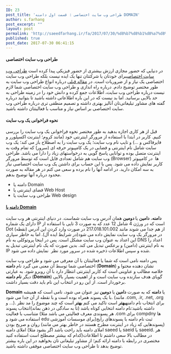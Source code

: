 ```yaml
---
ID: 23
post_title: 'طراحی وب سایت اختصاصی : قسمت اول دامنه DOMAIN'
author: s.farhang
post_excerpt: ""
layout: post
permalink: 'http://saeedfarhang.ir/fa/2017/07/30/%d8%b7%d8%b1%d8%a7%d8%ad%db%8c-%d9%88%d8%a8-%d8%b3%d8%a7%db%8c%d8%aa-%d8%a7%d8%ae%d8%aa%d8%b5%d8%a7%d8%b5%db%8c-%d9%82%d8%b3%d9%85%d8%aa-%d8%a7%d9%88%d9%84-%d8%af%d8%a7%d9%85%d9%86%d9%87-domain/'
published: true
post_date: 2017-07-30 06:41:15
---
```

<!-- wp:cover-image {"url":"http://saeedfarhang.ir/fa/wp-content/uploads/2018/08/domain-name-registrars1.jpg","id":24} -->
<div class="wp-block-cover-image has-background-dim" style="background-image:url(http://saeedfarhang.ir/fa/wp-content/uploads/2018/08/domain-name-registrars1.jpg)"></div>
<!-- /wp:cover-image -->

<!-- wp:heading {"level":4} -->
<h4>طراحی وب سایت اختصاصی</h4>
<!-- /wp:heading -->

<!-- wp:paragraph -->
<p>در دنیایی که حضور مجازی ارزش بیشتری از حضور فیزیکی پیدا کرده است <a href="http://saeedfarhang.ir/fa/%d8%b7%d8%b1%d8%a7%d8%ad%db%8c-%d9%88%d8%a8-%d8%b3%d8%a7%db%8c%d8%aa-%d8%a7%d9%86%d9%88%d8%a7%d8%b9-%d9%88%d8%a8-%d8%b3%d8%a7%db%8c%d8%aa%d9%87%d8%a7/">طراحی وب سایت اختصاصی</a>برای خودتان یا شرکتتان تنها یک ایده نیست بلکه طراحی وب سایت اختصاصی یک نیاز و از ضروریات است. در <a href="http://saeedfarhang.ir/fa/%d8%b7%d8%b1%d8%a7%d8%ad%db%8c-%d9%88%d8%a8-%d8%b3%d8%a7%db%8c%d8%aa-%d8%a7%d9%86%d9%88%d8%a7%d8%b9-%d9%88%d8%a8-%d8%b3%d8%a7%db%8c%d8%aa%d9%87%d8%a7/">مقاله قبلی</a> درباره انواع طراحی وب سایت به طور مختصر توضیح دادم. درباره راه اندازی و طراحی وب سایت اختصاصی شما لازم نیست درباره طراحی وب سایت، اطلاعات جمع کرده و دانش خود را در زمینه طراحی به حد بالایی برسانید. اما بد نیست که در این باره اطلاعاتی داشته باشید تا بتوانید درباره گفته های مشاور تبلیغاتی‌تان آنالیز بهتری داشته و تصمیم منطقی تری درباره طراحی وب سایت اختصاصی بر اساس نیاز و مناسب با فعالیتتان داشته باشید.</p>
<!-- /wp:paragraph -->

<!-- wp:heading {"level":4} -->
<h4>نحوه فراخوانی یک وب سایت</h4>
<!-- /wp:heading -->

<!-- wp:paragraph -->
<p>قبل از هر کاری اجازه بدهید به طور مختصر نحوه فراخوانی یک وب سایت را بررسی کنیم. کاربر در ابتدا با استفاده از مرورگر اینترنتی خود (مانند کروم؛ اینترنت اکسپلورر و فایرفاکس و …) و تایپ نام وب سایت؛ یک وب سایت را به اصطلاح باز می کند؛ یک وب سایت شامل نام اینترنتی و فضایی در یک کامپیوتر حرفه ای (سرور) که تمام وقت به اینترنت متصل بوده و توانایی پاسخ گویی به درخواستهای زیاد را دارا می باشد. طراحی وب سایت هم شامل تعدادی فایل است که توسط مرورگر (Browser) ها  در کامپیوتر کاربر نمایش داده می شود. پس با این حساب برای داشتن یک وب سایت اختصاصی نیاز به سه امکان دارید. در ادامه آنها را نام برده و سعی می کتم در هر مقاله به صورت محدود درباره آنها توضیح بدهم.</p>
<!-- /wp:paragraph -->

<!-- wp:list -->
<ul><li>دامنه یا Domain</li><li>فضای اینترنتی یا Web Host</li><li>طراحی وب سایت یا Web design</li></ul>
<!-- /wp:list -->

<!-- wp:heading {"level":4} -->
<h4><a href="https://fa.wikipedia.org/wiki/%D8%AF%D8%A7%D9%85%D9%86%D9%87" target="_blank" rel="noreferrer noopener">دامنه یا Domain</a></h4>
<!-- /wp:heading -->

<!-- wp:paragraph -->
<p><strong>دامنه</strong>، <strong>دامین</strong> یا<strong> دومین</strong> همان آدرس وب سایت شماست. در دنیای اینترنتی هر وب سایت دارای یک شماره IP است که در ورژن 4 شامل 12 عدد که به صورت 3 تایی با استفاده از Dot (نقطه) از هم جدا می شوند مانند 217.018.101.002 در صورت وارد کردن این آدرس در مرورگر یک وب سایت نمایش داده می شود(در شرایط ایده آل). اما به خاطر سپاری این اعداد به عنوان وب سایت مشکل است. پس در اینجا پروتوکلی به نام DNS اعداد را به نام اینترنتی (دامین) و برعکس تبدیل می کند. بدین صورت که یک نام اینترنتی تبدیل به IP شده و سپس اطلاعات ذخیره شده در سرور مورد نظر  نمایش داده می شود.</p>
<!-- /wp:paragraph -->

<!-- wp:paragraph -->
<p>پس دامنه نامی است که شما یا فعالیتتان با آن معرفی می شود و طراحی وب سایت اختصاصی شما توسط آن معنی می گیرد نام<strong> دامنه</strong> (<strong>Domain</strong>) نشان دهنده محتوا و خلاصه مطالب و عناوینی است که کاربر اینترنتی انتظار دارد با آن روبرو شود. به عبارتی دیگر <strong>نام دامنه</strong> (<strong>Domain</strong>) گویای هدف سازنده وب سایت است و از اهمیت بسیار بالایی برخوردار است. از این رو در انتخاب این نام باید دقت بسیار داشت.</p>
<!-- /wp:paragraph -->

<!-- wp:paragraph -->
<p><strong>Domain</strong> یا <strong>دامنه</strong> که به صورت <strong>دامین </strong>یا <strong>دومین </strong>نیز عنوان می شود، نامی است که همیشه با یک پسوند همراه بوده است و با نقطه از آن جدا می شود. (مانند .com, .ir, .net, .org و …). برای انتخاب نام دامنه<strong>بهتر</strong> است تاکید می کنم <strong>بهتر</strong> است که چند موضوع را مد نظر داشته باشید:نام دامنه انتخابی کوتاه باشد (تا به سادگی در ذهن بماند)انتخاب پسوند متناسب با فعالیت (هر پسوندی معرف فعالیتی می باشد مثلا .com برای compdny ها استفاده می شود و edu برای موسسات آموزشی)ثبت نام دامنه با پسوندهای رایج (پسوندهایی که زیاد در اینترنت مطرح هستند در خاطر بهتر می مانند) روان و صریح بودن املای دامنه (املای دامنه باید راحت باشد اگر بشود مثلا saeed یا saeid یا saeeid. هر کدام که بیشتر مصطلح است استفاده کنید)در مطالب بالا سعی داشتم تا اطلاعات مختصری در رابطه با دامنه ارائه کنم؛ از مشاور تبلیغاتی تان بخواهید در این باره بیشتر توضیح بدهد تا طراحی وب سایت اختصاصی موفقی داشته باشید.</p>
<!-- /wp:paragraph -->